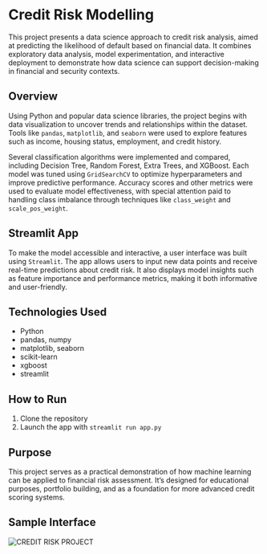 # Credit Risk Modelling

This project presents a data science approach to credit risk analysis, aimed at predicting the likelihood of default based on financial data. It combines exploratory data analysis, model experimentation, and interactive deployment to demonstrate how data science can support decision-making in financial and security contexts.

## Overview

Using Python and popular data science libraries, the project begins with data visualization to uncover trends and relationships within the dataset. Tools like `pandas`, `matplotlib`, and `seaborn` were used to explore features such as income, housing status, employment, and credit history.

Several classification algorithms were implemented and compared, including Decision Tree, Random Forest, Extra Trees, and XGBoost. Each model was tuned using `GridSearchCV` to optimize hyperparameters and improve predictive performance. Accuracy scores and other metrics were used to evaluate model effectiveness, with special attention paid to handling class imbalance through techniques like `class_weight` and `scale_pos_weight`.

## Streamlit App

To make the model accessible and interactive, a user interface was built using `Streamlit`. The app allows users to input new data points and receive real-time predictions about credit risk. It also displays model insights such as feature importance and performance metrics, making it both informative and user-friendly.

## Technologies Used

- Python
- pandas, numpy
- matplotlib, seaborn
- scikit-learn
- xgboost
- streamlit

## How to Run

1. Clone the repository
2. Launch the app with `streamlit run app.py`

## Purpose

This project serves as a practical demonstration of how machine learning can be applied to financial risk assessment. It’s designed for educational purposes, portfolio building, and as a foundation for more advanced credit scoring systems. 

## Sample Interface
![CREDIT RISK PROJECT](My%20image.png)



